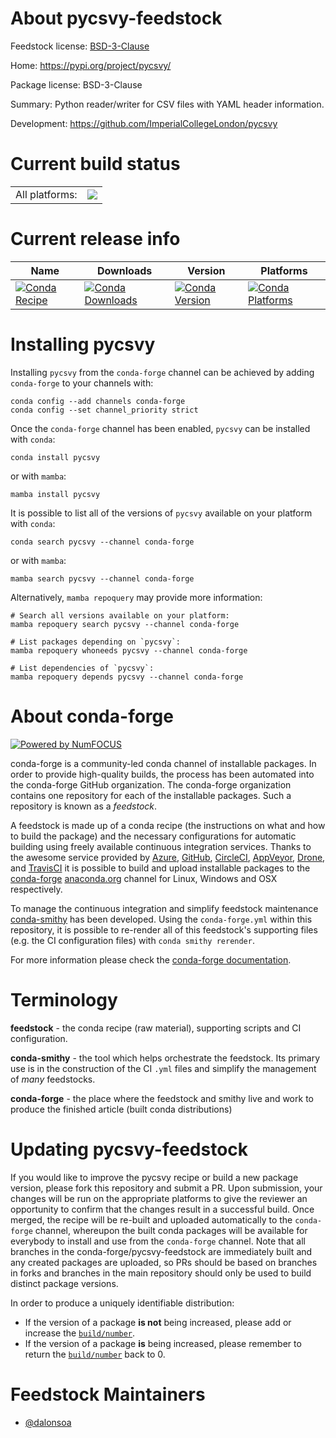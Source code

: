 About pycsvy-feedstock
======================

Feedstock license: [BSD-3-Clause](https://github.com/conda-forge/pycsvy-feedstock/blob/main/LICENSE.txt)

Home: https://pypi.org/project/pycsvy/

Package license: BSD-3-Clause

Summary: Python reader/writer for CSV files with YAML header information.

Development: https://github.com/ImperialCollegeLondon/pycsvy

Current build status
====================


<table><tr><td>All platforms:</td>
    <td>
      <a href="https://dev.azure.com/conda-forge/feedstock-builds/_build/latest?definitionId=24480&branchName=main">
        <img src="https://dev.azure.com/conda-forge/feedstock-builds/_apis/build/status/pycsvy-feedstock?branchName=main">
      </a>
    </td>
  </tr>
</table>

Current release info
====================

| Name | Downloads | Version | Platforms |
| --- | --- | --- | --- |
| [![Conda Recipe](https://img.shields.io/badge/recipe-pycsvy-green.svg)](https://anaconda.org/conda-forge/pycsvy) | [![Conda Downloads](https://img.shields.io/conda/dn/conda-forge/pycsvy.svg)](https://anaconda.org/conda-forge/pycsvy) | [![Conda Version](https://img.shields.io/conda/vn/conda-forge/pycsvy.svg)](https://anaconda.org/conda-forge/pycsvy) | [![Conda Platforms](https://img.shields.io/conda/pn/conda-forge/pycsvy.svg)](https://anaconda.org/conda-forge/pycsvy) |

Installing pycsvy
=================

Installing `pycsvy` from the `conda-forge` channel can be achieved by adding `conda-forge` to your channels with:

```
conda config --add channels conda-forge
conda config --set channel_priority strict
```

Once the `conda-forge` channel has been enabled, `pycsvy` can be installed with `conda`:

```
conda install pycsvy
```

or with `mamba`:

```
mamba install pycsvy
```

It is possible to list all of the versions of `pycsvy` available on your platform with `conda`:

```
conda search pycsvy --channel conda-forge
```

or with `mamba`:

```
mamba search pycsvy --channel conda-forge
```

Alternatively, `mamba repoquery` may provide more information:

```
# Search all versions available on your platform:
mamba repoquery search pycsvy --channel conda-forge

# List packages depending on `pycsvy`:
mamba repoquery whoneeds pycsvy --channel conda-forge

# List dependencies of `pycsvy`:
mamba repoquery depends pycsvy --channel conda-forge
```


About conda-forge
=================

[![Powered by
NumFOCUS](https://img.shields.io/badge/powered%20by-NumFOCUS-orange.svg?style=flat&colorA=E1523D&colorB=007D8A)](https://numfocus.org)

conda-forge is a community-led conda channel of installable packages.
In order to provide high-quality builds, the process has been automated into the
conda-forge GitHub organization. The conda-forge organization contains one repository
for each of the installable packages. Such a repository is known as a *feedstock*.

A feedstock is made up of a conda recipe (the instructions on what and how to build
the package) and the necessary configurations for automatic building using freely
available continuous integration services. Thanks to the awesome service provided by
[Azure](https://azure.microsoft.com/en-us/services/devops/), [GitHub](https://github.com/),
[CircleCI](https://circleci.com/), [AppVeyor](https://www.appveyor.com/),
[Drone](https://cloud.drone.io/welcome), and [TravisCI](https://travis-ci.com/)
it is possible to build and upload installable packages to the
[conda-forge](https://anaconda.org/conda-forge) [anaconda.org](https://anaconda.org/)
channel for Linux, Windows and OSX respectively.

To manage the continuous integration and simplify feedstock maintenance
[conda-smithy](https://github.com/conda-forge/conda-smithy) has been developed.
Using the ``conda-forge.yml`` within this repository, it is possible to re-render all of
this feedstock's supporting files (e.g. the CI configuration files) with ``conda smithy rerender``.

For more information please check the [conda-forge documentation](https://conda-forge.org/docs/).

Terminology
===========

**feedstock** - the conda recipe (raw material), supporting scripts and CI configuration.

**conda-smithy** - the tool which helps orchestrate the feedstock.
                   Its primary use is in the construction of the CI ``.yml`` files
                   and simplify the management of *many* feedstocks.

**conda-forge** - the place where the feedstock and smithy live and work to
                  produce the finished article (built conda distributions)


Updating pycsvy-feedstock
=========================

If you would like to improve the pycsvy recipe or build a new
package version, please fork this repository and submit a PR. Upon submission,
your changes will be run on the appropriate platforms to give the reviewer an
opportunity to confirm that the changes result in a successful build. Once
merged, the recipe will be re-built and uploaded automatically to the
`conda-forge` channel, whereupon the built conda packages will be available for
everybody to install and use from the `conda-forge` channel.
Note that all branches in the conda-forge/pycsvy-feedstock are
immediately built and any created packages are uploaded, so PRs should be based
on branches in forks and branches in the main repository should only be used to
build distinct package versions.

In order to produce a uniquely identifiable distribution:
 * If the version of a package **is not** being increased, please add or increase
   the [``build/number``](https://docs.conda.io/projects/conda-build/en/latest/resources/define-metadata.html#build-number-and-string).
 * If the version of a package **is** being increased, please remember to return
   the [``build/number``](https://docs.conda.io/projects/conda-build/en/latest/resources/define-metadata.html#build-number-and-string)
   back to 0.

Feedstock Maintainers
=====================

* [@dalonsoa](https://github.com/dalonsoa/)

